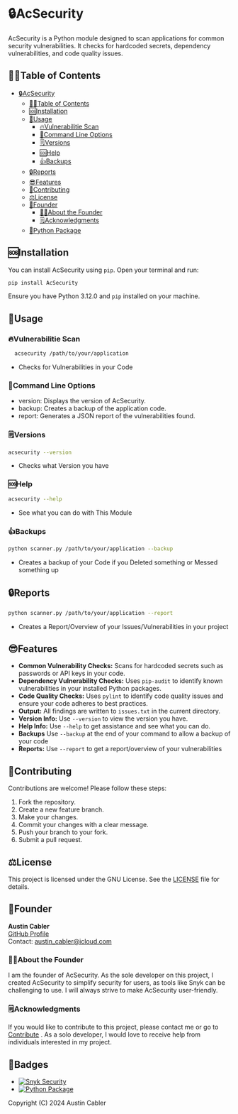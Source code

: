 
# 🔒AcSecurity

AcSecurity is a Python module designed to scan applications for common security vulnerabilities. It checks for hardcoded secrets, dependency vulnerabilities, and code quality issues.

## 🤷‍♂️Table of Contents

- [🔒AcSecurity](#acsecurity)
  - [🤷‍♂️Table of Contents](#️table-of-contents)
  - [🆘Installation](#installation)
  - [🔨Usage](#usage)
    - [🔥Vulnerabilitie Scan](#vulnerabilitie-scan)
    - [🔨Command Line Options](#command-line-options)
    - [🗒️Versions](#️versions)
    - [🆘Help](#help)
    - [👍Backups](#backups)
  - [🔒Reports](#reports)
  - [😎Features](#features)
  - [💖Contributing](#contributing)
  - [⚖️License](#️license)
  - [🔨Founder](#founder)
    - [🧑‍💻About the Founder](#about-the-founder)
    - [🗒️Acknowledgments](#️acknowledgments)
  - [🐍Python Package](#python-package)

## 🆘Installation

You can install AcSecurity using `pip`. Open your terminal and run:

```bash
pip install AcSecurity
```

Ensure you have Python 3.12.0 and `pip` installed on your machine.

## 🔨Usage

### 🔥Vulnerabilitie Scan

```bash
  acsecurity /path/to/your/application
```

- Checks for Vulnerabilities in your Code

### 🔨Command Line Options

- version: Displays the version of AcSecurity.
- backup: Creates a backup of the application code.
- report: Generates a JSON report of the vulnerabilities found.

### 🗒️Versions

```bash
acsecurity --version
```

- Checks what Version you have

### 🆘Help

```bash
acsecurity --help
```

- See what you can do with This Module

### 👍Backups

```bash
python scanner.py /path/to/your/application --backup
```

- Creates a backup of your Code if you Deleted something or Messed something up

## 🔒Reports

```bash
python scanner.py /path/to/your/application --report
```

- Creates a Report/Overview of your Issues/Vulnerabilities in your project

## 😎Features

- **Common Vulnerability Checks:** Scans for hardcoded secrets such as passwords or API keys in your code.
- **Dependency Vulnerability Checks:** Uses `pip-audit` to identify known vulnerabilities in your installed Python packages.
- **Code Quality Checks:** Uses `pylint` to identify code quality issues and ensure your code adheres to best practices.
- **Output:** All findings are written to `issues.txt` in the current directory.
- **Version Info:** Use `--version` to view the version you have.
- **Help Info:** Use `--help` to get assistance and see what you can do.
- **Backups** Use `--backup` at the end of your command to allow a backup of your code
- **Reports:** Use `--report` to get a report/overview of your vulnerabilities

## 💖Contributing

Contributions are welcome! Please follow these steps:

1. Fork the repository.
2. Create a new feature branch.
3. Make your changes.
4. Commit your changes with a clear message.
5. Push your branch to your fork.
6. Submit a pull request.

## ⚖️License

This project is licensed under the GNU License. See the [LICENSE](LICENSE) file for details.

## 🔨Founder

**Austin Cabler**  
[GitHub Profile](https://github.com/austincabler13)  
Contact: [austin_cabler@icloud.com](mailto:austin_cabler@icloud.com)

### 🧑‍💻About the Founder

I am the founder of AcSecurity. As the sole developer on this project, I created AcSecurity to simplify security for users, as tools like Snyk can be challenging to use. I will always strive to make AcSecurity user-friendly.

### 🗒️Acknowledgments

If you would like to contribute to this project, please contact me or go to [Contribute](/CONTRIBUTING.md) . As a solo developer, I would love to receive help from individuals interested in my project.

## 📛Badges

- [![Snyk Security](https://github.com/austincabler13/AcSecurity/actions/workflows/snyk-security.yml/badge.svg)](https://github.com/austincabler13/AcSecurity/actions/workflows/snyk-security.yml)
- [![Python Package](https://github.com/austincabler13/AcSecurity/actions/workflows/python-publish.yml/badge.svg)](https://github.com/austincabler13/AcSecurity/actions/workflows/python-publish.yml)


Copyright (C) 2024  Austin Cabler
